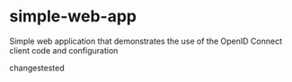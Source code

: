 simple-web-app
==============

Simple web application that demonstrates the use of the OpenID Connect client code and configuration

changestested
